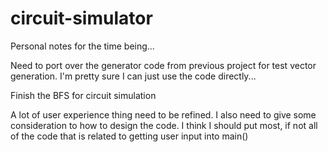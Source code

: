 # circuit-simulator
Personal notes for the time being...

Need to port over the generator code from previous project for test vector
generation. I'm pretty sure I can just use the code directly...

Finish the BFS for circuit simulation

A lot of user experience thing need to be refined. I also need to give
some consideration to how to design the code. I think I should put most,
if not all of the code that is related to getting user input into main()
